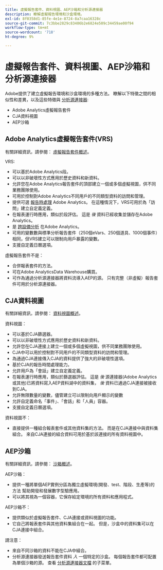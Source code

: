```yaml
---
title: 虛擬報告套件、資料視圖、AEP沙箱和分析源連接器
description: 瞭解虛擬報告環境和沙盒環境。
exl-id: 8f0358d1-85fe-4e1e-8724-8a7caa16328c
source-git-commit: 7c3bbe2829c83406b2e6824e509c34459ae00f94
workflow-type: tm+mt
source-wordcount: '718'
ht-degree: 9%

---
```


# 虛擬報告套件、資料視圖、AEP沙箱和分析源連接器

Adobe提供了建立虛擬報告環境和沙盒環境的多種方法。 瞭解以下特徵之間的相似性和差異，以及這些特徵與 [分析源連接器](https://experienceleague.adobe.com/docs/experience-platform/sources/ui-tutorials/create/adobe-applications/analytics.html?lang=zh-Hant):

* Adobe Analytics虛擬報告套件
* CJA資料視圖
* AEP沙箱

## Adobe Analytics虛擬報告套件(VRS)

有關詳細資訊，請參閱： [虛擬報告套件概述](https://experienceleague.adobe.com/docs/analytics/components/virtual-report-suites/vrs-about.html?lang=zh-Hant)。

VRS:

* 可以基於Adobe Analytics段。
* 可以以非破壞性方式應用於歷史資料和新資料。
* 允許您在Adobe Analytics報告套件的頂部建立一個或多個虛擬視圖，供不同業務團隊使用。
* 可用於控制對Adobe Analytics不同用戶的不同類型資料的訪問和管理。
* 提供可選 [報告時處理](https://experienceleague.adobe.com/docs/analytics/components/virtual-report-suites/vrs-report-time-processing.html?lang=zh-Hant) Adobe Analytics。 在這種情況下，VRS可用於為「訪問」建立自定義定義。
* 在報表運行時應用，類似於段評估。 這是 _後_ 資料已經收集並儲存在Adobe Analytics。
* 是 [跨設備分析](https://experienceleague.adobe.com/docs/analytics/components/cda/overview.html?lang=zh-Hant) 在Adobe Analytics。
* 可用的變數數與標準分析報告套件（250個eVars、250個道具、1000個事件）相同，但VRS建立可以限制向用戶暴露的變數。
* 支援自定義日曆選項。

虛擬報告套件不是：

* 合併報表套件的方法。
* 可在Adobe AnalyticsData Warehouse購買。
* 可作為通過分析源連接器將資料流導入AEP的源。 只有完整（非虛擬）報告套件可用於分析源連接器。


## CJA資料視圖

有關詳細資訊，請參閱： [資料視圖概述](https://experienceleague.adobe.com/docs/analytics-platform/using/cja-dataviews/data-views.html?lang=zh-Hant)。

資料視圖：

* 可以基於CJA篩選器。
* 可以以非破壞性方式應用於歷史資料和新資料。
* 允許您在CJA連接上建立一個或多個虛擬視圖，供不同業務團隊使用。
* CJA中可以用於控制對不同用戶的不同類型資料的訪問和管理。
* 為通過CJA連接傳入CJA的資料提供了強大的非破壞性選項。
* 基於CJA的報告時間處理能力。
* 允許用戶為「會話」建立自定義定義。
* 在報表運行時應用，類似於篩選器評估。 這是 _後_ 源連接器(Adobe Analytics或其他)已將資料寫入AEP資料湖中的資料集， _後_ 資料已通過CJA連接被接收到CJA。
* 允許無限數量的變數，儘管建立可以限制向用戶顯示的變數
* 允許自定義命名「事件」、「會話」和「人員」容器。
* 支援自定義日曆選項。

資料視圖不：

* 直接提供一種組合報表套件或其他資料集的方法。 而是在CJA連接中與資料集組合。 來自CJA連接的組合資料可用於基於該連接的所有資料視圖中。

## AEP沙箱

有關詳細資訊，請參閱： [沙箱概述](https://experienceleague.adobe.com/docs/experience-platform/sandbox/home.html?lang=zh-Hant)。

AEP沙箱：

* 提供一種將單個AEP實例分區為獨立虛擬環境(開發、test、階段、生產等)的方法 幫助開發和發展數字型驗應用。
* 可以將其視為一個容器，它保存給定環境的所有資料和應用程式。

AEP沙箱不：

* 提供類似於虛擬報告套件、CJA連接或資料視圖的功能。
* 它自己將報表套件與其他資料集組合在一起。 但是，沙盒中的資料集可以在CJA連接中組合。

請注意：

* 來自不同沙箱的資料不能在CJA中組合。
* 分析源連接器發送報告套件資料 _入_ 一個特定的沙盒。 每個報告套件都可配置為單個沙箱的源。 查看 [分析源連接器文檔](https://experienceleague.adobe.com/docs/experience-platform/sources/ui-tutorials/create/adobe-applications/analytics.html?lang=en) 的子菜單。
